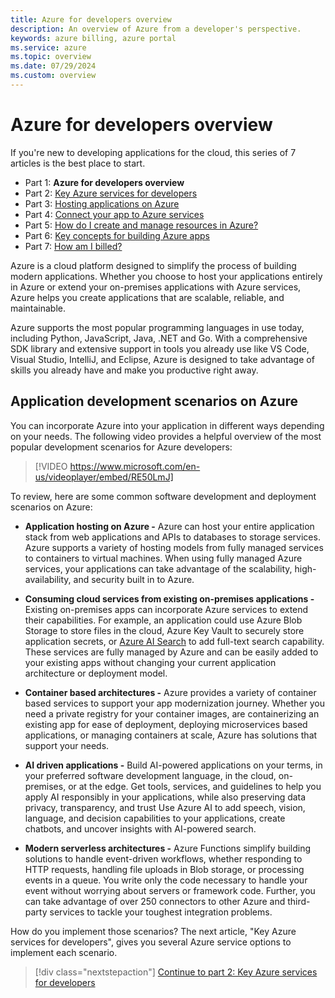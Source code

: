 ```yaml
---
title: Azure for developers overview
description: An overview of Azure from a developer's perspective.
keywords: azure billing, azure portal
ms.service: azure
ms.topic: overview
ms.date: 07/29/2024
ms.custom: overview
---
```


# Azure for developers overview

If you're new to developing applications for the cloud, this series of 7 articles is the best place to start.

* Part 1: **Azure for developers overview**
* Part 2: [Key Azure services for developers](azure-developer-key-services.md)
* Part 3: [Hosting applications on Azure](hosting-apps-on-azure.md)
* Part 4: [Connect your app to Azure services](connect-to-azure-services.md)
* Part 5: [How do I create and manage resources in Azure?](azure-developer-create-resources.md)
* Part 6: [Key concepts for building Azure apps](azure-developer-key-concepts.md)
* Part 7: [How am I billed?](azure-developer-billing.md)

Azure is a cloud platform designed to simplify the process of building modern applications. Whether you choose to host your applications entirely in Azure or extend your on-premises applications with Azure services, Azure helps you create applications that are scalable, reliable, and maintainable.

Azure supports the most popular programming languages in use today, including Python, JavaScript, Java, .NET and Go. With a comprehensive SDK library and extensive support in tools you already use like VS Code, Visual Studio, IntelliJ, and Eclipse, Azure is designed to take advantage of skills you already have and make you productive right away.

## Application development scenarios on Azure

You can incorporate Azure into your application in different ways depending on your needs. The following video provides a helpful overview of the most popular development scenarios for Azure developers:


> [!VIDEO https://www.microsoft.com/en-us/videoplayer/embed/RE50LmJ]


To review, here are some common software development and deployment scenarios on Azure:

- **Application hosting on Azure -** Azure can host your entire application stack from web applications and APIs to databases to storage services. Azure supports a variety of hosting models from fully managed services to containers to virtual machines. When using fully managed Azure services, your applications can take advantage of the scalability, high-availability, and security built in to Azure.

- **Consuming cloud services from existing on-premises applications -** Existing on-premises apps can incorporate Azure services to extend their capabilities.  For example, an application could use Azure Blob Storage to store files in the cloud, Azure Key Vault to securely store application secrets, or [Azure AI Search](/azure/search/search-what-is-azure-search) to add full-text search capability. These services are fully managed by Azure and can be easily added to your existing apps without changing your current application architecture or deployment model.

- **Container based architectures -** Azure provides a variety of container based services to support your app modernization journey.  Whether you need a private registry for your container images, are containerizing an existing app for ease of deployment, deploying microservices based applications, or managing containers at scale, Azure has solutions that support your needs.

- **AI driven applications -** Build AI-powered applications on your terms, in your preferred software development language, in the cloud, on-premises, or at the edge. Get tools, services, and guidelines to help you apply AI responsibly in your applications, while also preserving data privacy, transparency, and trust Use Azure AI to add speech, vision, language, and decision capabilities to your applications, create chatbots, and uncover insights with AI-powered search.

- **Modern serverless architectures -** Azure Functions simplify building solutions to handle event-driven workflows, whether responding to HTTP requests, handling file uploads in Blob storage, or processing events in a queue.  You write only the code necessary to handle your event without worrying about servers or framework code.  Further, you can take advantage of over 250 connectors to other Azure and third-party services to tackle your toughest integration problems.


How do you implement those scenarios? The next article, "Key Azure services for developers", gives you several Azure service options to implement each scenario.

> [!div class="nextstepaction"]
> [Continue to part 2: Key Azure services for developers](azure-developer-key-services.md)